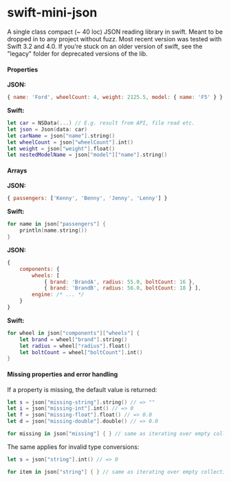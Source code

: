swift-mini-json
===============

A single class compact (~ 40 loc) JSON reading library in swift. Meant to be dropped in to any project without fuzz. Most recent version was tested with Swift 3.2 and 4.0. If you're stuck on an older version of swift, see the "legacy" folder for deprecated versions of the lib.

#### Properties

**JSON:**
```javascript
{ name: 'Ford', wheelCount: 4, weight: 2125.5, model: { name: 'F5' } }
```
**Swift:**
```swift
let car = NSData(...) // E.g. result from API, file read etc.
let json = Json(data: car)
let carName = json["name"].string()
let wheelCount = json["wheelCount"].int()
let weight = json["weight"].float()
let nestedModelName = json["model"]["name"].string()
```

#### Arrays
**JSON:**
```javascript
{ passengers: ['Kenny', 'Benny', 'Jenny', 'Lenny'] }
```
**Swift:**
```swift
for name in json["passengers"] {
    println(name.string()) 
}
```
**JSON:**
```javascript
{ 
    components: {
        wheels: [ 
            { brand: 'BrandA', radius: 55.0, boltCount: 16 }, 
            { brand: 'BrandB', radius: 56.0, boltCount: 18 } ],
        engine: /* ... */
    }
}
```
**Swift:**
```swift
for wheel in json["components"]["wheels"] {
    let brand = wheel["brand"].string()
    let radius = wheel["radius"].float()
    let boltCount = wheel["boltCount"].int()
}
```

#### Missing properties and error handling
If a property is missing, the default value is returned:

```swift
let s = json["missing-string"].string() // => ""
let i = json["missing-int"].int() // => 0
let f = json["missing-float"].float() // => 0.0
let d = json["missing-double"].double() // => 0.0
```
```swift
for missing in json["missing"] { } // same as iterating over empty collection
```

The same applies for invalid type conversions:
```swift
let s = json["string"].int() // => 0
```
```swift
for item in json["string"] { } // same as iterating over empty collection
```


